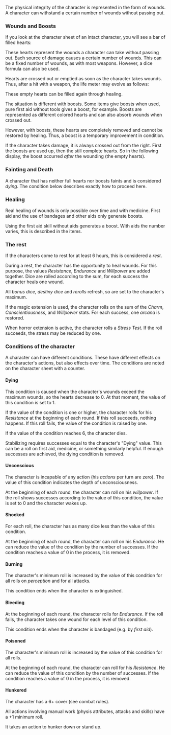 The physical integrity of the character is represented in the form of wounds. A character can withstand a certain number of wounds without passing out. 

### Wounds and Boosts

If you look at the character sheet of an intact character, you will see a bar of filled hearts:

<i class="fas fa-heart fa-2x text-danger"></i>
<i class="fas fa-heart fa-2x text-danger"></i>
<i class="fas fa-heart fa-2x text-danger"></i>
<i class="fas fa-heart fa-2x text-danger"></i>
<i class="fas fa-heart fa-2x text-danger"></i>
<i class="fas fa-heart fa-2x text-danger"></i>

These hearts represent the wounds a character can take without passing out. Each source of damage causes a certain number of wounds. This can be a fixed number of wounds, as with most weapons. However, a dice formula can also be used. 

Hearts are crossed out or emptied as soon as the character takes wounds. Thus, after a hit with a weapon, the life meter may evolve as follows:

<i class="fas fa-heart fa-2x text-danger"></i>
<i class="fas fa-heart fa-2x text-danger"></i>
<i class="fas fa-heart fa-2x text-danger"></i>
<i class="fas fa-heart fa-2x text-danger"></i>
<i class="far fa-heart fa-2x text-danger"></i>
<i class="far fa-heart fa-2x text-danger"></i>

These empty hearts can be filled again through healing. 

The situation is different with boosts. Some items give boosts when used, pure first aid without tools gives a boost, for example. Boosts are represented as different colored hearts and can also absorb wounds when crossed out. 

However, with boosts, these hearts are completely removed and cannot be restored by healing. Thus, a boost is a temporary improvement in condition.

If the character takes damage, it is always crossed out from the right. First the boosts are used up, then the still complete hearts. So in the following display, the boost occurred *after* the wounding (the empty hearts).

<i class="fas fa-heart fa-2x text-danger"></i>
<i class="fas fa-heart fa-2x text-danger"></i>
<i class="far fa-heart fa-2x text-danger"></i>
<i class="fas fa-heart fa-2x text-info"></i>
<i class="fas fa-heart fa-2x text-info"></i>
<i class="fas fa-heart fa-2x text-info"></i>

### Fainting and Death

A character that has neither full hearts nor boosts faints and is considered *dying*. The condition below describes exactly how to proceed here.

### Healing

Real healing of wounds is only possible over time and with medicine. First aid and the use of bandages and other aids only generate boosts. 

Using the first aid skill without aids generates a boost. With aids the number varies, this is described in the items. 

### The rest

If the characters come to rest for at least 6 hours, this is considered a *rest*.

During a rest, the character has the opportunity to heal wounds. For this purpose, the values *Resistance*, *Endurance* and *Willpower* are added together. Dice are rolled according to the sum, for each success the character heals one wound.

All *bonus dice*, *destiny dice* and *rerolls* refresh, so are set to the character's maximum.

If the magic extension is used, the character rolls on the sum of the *Charm*, *Conscientiousness*, and *Willpower* stats. For each success, one *arcana* is restored.

When horror extension is active, the character rolls a *Stress Test*. If the roll succeeds, the stress may be reduced by one.

### Conditions of the character

A character can have different conditions. These have different effects on the character's actions, but also effects over time. The conditions are noted on the character sheet with a counter.

#### Dying

This condition is caused when the character's wounds exceed the maximum wounds, so the hearts decrease to 0. At that moment, the value of this condition is set to 1.

If the value of the condition is one or higher, the character rolls for his *Resistance* at the beginning of each round. If this roll succeeds, nothing happens. If this roll fails, the value of the condition is raised by one.

If the value of the condition reaches 6, the character dies.

Stabilizing requires successes equal to the character's "Dying" value. This can be a roll on first aid, medicine, or something similarly helpful. If enough successes are achieved, the dying condition is removed.

#### Unconscious

The character is incapable of any action (his *actions* per turn are zero). The value of this condition indicates the depth of unconsciousness.

At the beginning of each round, the character can roll on his *willpower*. If the roll shows successes according to the value of this condition, the value is set to 0 and the character wakes up.

#### Shocked

For each roll, the character has as many dice less than the value of this condition.

At the beginning of each round, the character can roll on his *Endurance*. He can reduce the value of the condition by the number of successes. If the condition reaches a value of 0 in the process, it is removed.

#### Burning

The character's minimum roll is increased by the value of this condition for all rolls on *perception* and for all attacks.

This condition ends when the character is extinguished.

#### Bleeding

At the beginning of each round, the character rolls for *Endurance*. If the roll fails, the character takes one wound for each level of this condition.

This condition ends when the character is bandaged (e.g. by *first aid*).

#### Poisoned

The character's minimum roll is increased by the value of this condition for all rolls.

At the beginning of each round, the character can roll for his *Resistance*. He can reduce the value of this condition by the number of successes. If the condition reaches a value of 0 in the process, it is removed.

#### Hunkered

The character has a 6+ cover (see combat rules).

All actions involving manual work (physis attributes, attacks and skills) have a +1 minimum roll.

It takes an action to hunker down or stand up.
